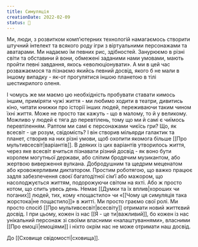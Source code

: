 ```yaml
---
title: Симуляція
creationDate: 2022-02-09
status: 🌱
---
```

Ми, люди, з розвитком комп’ютерних технологій намагаємось створити штучний інтелект та всякого роду ігри з віртуальними персонажами та аватарами. Ми надаємо їм певних рис, здібностей. Занурюємо в різні світи та обставини й вони, обмежені заданими нами умовами, мають пройти певні завдання, якось «еволюціонувати». А ми в цей час розважаємося та пізнаємо якийсь певний досвід, якого б не мали в іншому випадку - як-от прогулятися іншою планетою в тілі шестикрилого оленя. 

І чомусь же ми маємо цю необхідність пробувати ставати кимось іншим, приміряти чужі життя - ми любимо ходити в театри, дивитись кіно, читати книжки про історії інших людей, переживаючи таким чином їхні життя. Може не просто так кажуть - що в малому, то й у великому. Можливо у людей є тяга до перевтілень, тому що ми й самі є чиїмось перевтіленням. Раптом ми самі є персонажами чиєїсь гри? Що, як всесвіт - це розум, свідомість? І він створив мільярди галактик та планет, створив на них різні умови, щоб охопити якомога більше [[Про мультивсесвіт|варіантів]]. В деяких із цих варіантів утворилось життя, через яке всесвіт вчиться пізнавати різний досвід - як воно бути королем могутньої держави, або сліпим бродячим музикантом, або жертвою виверження вулкана. Добродушним та щедрим меценатом або кровожерливим диктатором. Простим роботягою, що важко працює задля забезпечення своєї багатодітної сім‘ї або мажором, що насолоджується життям, подорожуючи світом на яхті. Або ж просто котом, що спить увесь день. Немає [[Думки та їх вплив|хороших чи поганих]] людей, тих, кому «пощастило» чи «[[Чому ця симуляція така жорстока|не пощастило]]» в житті. Ми просто граємо свої ролі. Ми просто спосіб [[Про мультивсесвіт|всесвіту]] отримати новий життєвий досвід. І при цьому, кожен із нас [[Я - це ти|важливий]], бо кожен із нас унікальний персонаж зі своїми власними «налаштуваннями», власними [[Про емоції|емоціями]] і ніхто окрім нас не може отримати наш досвід.

До [[Сховище свідомості|сховища]].